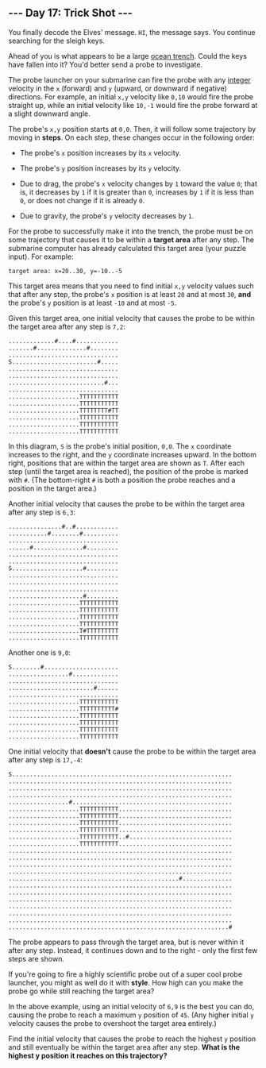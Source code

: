 ## --- Day 17: Trick Shot ---
You finally decode the Elves' message. `HI`, the message says. You continue searching for the sleigh keys.
 
Ahead of you is what appears to be a large [ocean trench](https://en.wikipedia.org/wiki/Oceanic_trench). Could the keys have fallen into it? You'd better send a probe to investigate.
 
The probe launcher on your submarine can fire the probe with any [integer](https://en.wikipedia.org/wiki/Integer) velocity in the `x` (forward) and `y` (upward, or downward if negative) directions. For example, an initial `x,y` velocity like `0,10` would fire the probe straight up, while an initial velocity like `10,-1` would fire the probe forward at a slight downward angle.
 
The probe's `x,y` position starts at `0,0`. Then, it will follow some trajectory by moving in **steps**. On each step, these changes occur in the following order:
 
 
- The probe's `x` position increases by its `x` velocity.
 
- The probe's `y` position increases by its `y` velocity.
 
- Due to drag, the probe's `x` velocity changes by `1` toward the value `0`; that is, it decreases by `1` if it is greater than `0`, increases by `1` if it is less than `0`, or does not change if it is already `0`.
 
- Due to gravity, the probe's `y` velocity decreases by `1`.
 
 
For the probe to successfully make it into the trench, the probe must be on some trajectory that causes it to be within a **target area** after any step. The submarine computer has already calculated this target area (your puzzle input). For example:
 

```
target area: x=20..30, y=-10..-5
```

 
This target area means that you need to find initial `x,y` velocity values such that after any step, the probe's `x` position is at least `20` and at most `30`, **and** the probe's `y` position is at least `-10` and at most `-5`.
 
Given this target area, one initial velocity that causes the probe to be within the target area after any step is `7,2`:
 

```
.............#....#............
.......#..............#........
...............................
S........................#.....
...............................
...............................
...........................#...
...............................
....................TTTTTTTTTTT
....................TTTTTTTTTTT
....................TTTTTTTT#TT
....................TTTTTTTTTTT
....................TTTTTTTTTTT
....................TTTTTTTTTTT
```

 
In this diagram, `S` is the probe's initial position, `0,0`. The `x` coordinate increases to the right, and the `y` coordinate increases upward. In the bottom right, positions that are within the target area are shown as `T`. After each step (until the target area is reached), the position of the probe is marked with `#`. (The bottom-right `#` is both a position the probe reaches and a position in the target area.)
 
Another initial velocity that causes the probe to be within the target area after any step is `6,3`:
 

```
...............#..#............
...........#........#..........
...............................
......#..............#.........
...............................
...............................
S....................#.........
...............................
...............................
...............................
.....................#.........
....................TTTTTTTTTTT
....................TTTTTTTTTTT
....................TTTTTTTTTTT
....................TTTTTTTTTTT
....................T#TTTTTTTTT
....................TTTTTTTTTTT
```

 
Another one is `9,0`:
 

```
S........#.....................
.................#.............
...............................
........................#......
...............................
....................TTTTTTTTTTT
....................TTTTTTTTTT#
....................TTTTTTTTTTT
....................TTTTTTTTTTT
....................TTTTTTTTTTT
....................TTTTTTTTTTT
```

 
One initial velocity that **doesn't** cause the probe to be within the target area after any step is `17,-4`:
 

```
S..............................................................
...............................................................
...............................................................
...............................................................
.................#.............................................
....................TTTTTTTTTTT................................
....................TTTTTTTTTTT................................
....................TTTTTTTTTTT................................
....................TTTTTTTTTTT................................
....................TTTTTTTTTTT..#.............................
....................TTTTTTTTTTT................................
...............................................................
...............................................................
...............................................................
...............................................................
................................................#..............
...............................................................
...............................................................
...............................................................
...............................................................
...............................................................
...............................................................
..............................................................#
```

 
The probe appears to pass through the target area, but is never within it after any step. Instead, it continues down and to the right - only the first few steps are shown.
 
If you're going to fire a highly scientific probe out of a super cool probe launcher, you might as well do it with **style**. How high can you make the probe go while still reaching the target area?
 
In the above example, using an initial velocity of `6,9` is the best you can do, causing the probe to reach a maximum `y` position of `45`. (Any higher initial `y` velocity causes the probe to overshoot the target area entirely.)
 
Find the initial velocity that causes the probe to reach the highest `y` position and still eventually be within the target area after any step. **What is the highest y position it reaches on this trajectory?**
 